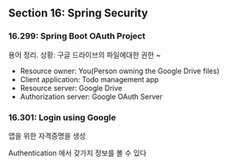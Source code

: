 ## Section 16: Spring Security

### 16.299: Spring Boot OAuth Project
용어 정리. 상황: 구글 드라이브의 파일에대한 권한 ~
- Resource owner: You(Person owning the Google Drive files)
- Client application: Todo management app
- Resource server: Google Drive
- Authorization server: Google OAuth Server

### 16.301: Login using Google
앱을 위한 자격증명을 생성

Authentication 에서 갖가지 정보를 볼 수 있다